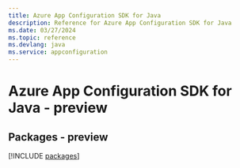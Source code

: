```yaml
---
title: Azure App Configuration SDK for Java
description: Reference for Azure App Configuration SDK for Java
ms.date: 03/27/2024
ms.topic: reference
ms.devlang: java
ms.service: appconfiguration
---
```

# Azure App Configuration SDK for Java - preview
## Packages - preview
[!INCLUDE [packages](app-configuration-index.md)]